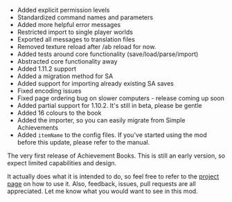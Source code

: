 - Added explicit permission levels
- Standardized command names and parameters
- Added more helpful error messages
- Restricted import to single player worlds
- Exported all messages to translation files
- Removed texture reload after /ab reload for now.
- Added tests around core functionality (save/load/parse/import)
- Abstracted core functionality away
- Added 1.11.2 support
- Added a migration method for SA
- Added support for importing already existing SA saves
- Fixed encoding issues
- Fixed page ordering bug on slower computers - release coming up soon
- Added partial support for 1.10.2. It's still in beta, please be gentle
- Added 16 colours to the book
- Added the importer, so you can easily migrate from Simple Achievements
- Added `itemName` to the config files. If you've started using the mod before this update, please refer to the manual.

The very first release of Achievement Books.
This is still an early version, so expect limited capabilities and design.

It actually does what it is intended to do, so feel free to refer to the [project page](https://github.com/meza/achievementbooks) on how to use it.
Also, feedback, issues, pull requests are all appreciated. Let me know what you would want to see in this mod.

